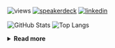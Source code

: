 ![views](https://komarev.com/ghpvc/?username=chck&color=blueviolet)
[![speakerdeck](https://img.shields.io/badge/Speaker_Deck-chck-8a2be2?style=flat-square&logo=speaker-deck)](https://speakerdeck.com/chck)
[![linkedin](https://img.shields.io/badge/LinkedIn-chck-8a2be2?style=flat-square&logo=linkedin)](https://www.linkedin.com/in/chck/)

<p align="left"> 
  <img alt="GitHub Stats" align="center" height="150" src="https://github-readme-stats-nine-umber-51.vercel.app/api?username=chck&count_private=true&show_icons=true&hide_title=true&theme=buefy" />
  <img alt="Top Langs" align="center" height="150" src="https://github-readme-stats-nine-umber-51.vercel.app/api/top-langs/?username=chck&layout=compact&count_private=true&show_icons=true&hide_title=true&theme=buefy" />
</p>

<details>
  <summary><b>Read more</b></summary>
  <br>

  <!--START_SECTION:waka-->
**🐱 My GitHub Data** 

> 📦 77.1 kB Used in GitHub's Storage 
 > 
> 🏆 132 Contributions in the Year 2024
 > 
> 💼 Opted to Hire
 > 
> 📜 134 Public Repositories 
 > 
> 🔑 19 Private Repositories 
 > 
**I'm a Night 🦉** 

```text
🌞 Morning                833 commits         ███░░░░░░░░░░░░░░░░░░░░░░   13.10 % 
🌆 Daytime                2118 commits        ████████░░░░░░░░░░░░░░░░░   33.31 % 
🌃 Evening                1799 commits        ███████░░░░░░░░░░░░░░░░░░   28.30 % 
🌙 Night                  1608 commits        ██████░░░░░░░░░░░░░░░░░░░   25.29 % 
```
📅 **I'm Most Productive on Thursday** 

```text
Monday                   1234 commits        █████░░░░░░░░░░░░░░░░░░░░   19.41 % 
Tuesday                  986 commits         ████░░░░░░░░░░░░░░░░░░░░░   15.51 % 
Wednesday                1040 commits        ████░░░░░░░░░░░░░░░░░░░░░   16.36 % 
Thursday                 1569 commits        ██████░░░░░░░░░░░░░░░░░░░   24.68 % 
Friday                   651 commits         ███░░░░░░░░░░░░░░░░░░░░░░   10.24 % 
Saturday                 344 commits         █░░░░░░░░░░░░░░░░░░░░░░░░   05.41 % 
Sunday                   534 commits         ██░░░░░░░░░░░░░░░░░░░░░░░   08.40 % 
```


📊 **This Week I Spent My Time On** 

```text
💬 Programming Languages: 
Other                    38 hrs 23 mins      ████████████████████████░   96.37 % 
Markdown                 26 mins             ░░░░░░░░░░░░░░░░░░░░░░░░░   01.09 % 
Terraform                21 mins             ░░░░░░░░░░░░░░░░░░░░░░░░░   00.89 % 
Makefile                 14 mins             ░░░░░░░░░░░░░░░░░░░░░░░░░   00.62 % 
JSON                     12 mins             ░░░░░░░░░░░░░░░░░░░░░░░░░   00.53 % 

🔥 Editors: 
Chrome                   38 hrs 20 mins      ████████████████████████░   96.25 % 
Neovim                   44 mins             ░░░░░░░░░░░░░░░░░░░░░░░░░   01.87 % 
VS Code                  44 mins             ░░░░░░░░░░░░░░░░░░░░░░░░░   01.85 % 
Obsidian                 0 secs              ░░░░░░░░░░░░░░░░░░░░░░░░░   00.03 % 
```

**I Mostly Code in Python** 

```text
Python                   43 repos            █████████░░░░░░░░░░░░░░░░   34.40 % 
Jupyter Notebook         18 repos            ████░░░░░░░░░░░░░░░░░░░░░   14.40 % 
Rust                     7 repos             █░░░░░░░░░░░░░░░░░░░░░░░░   05.60 % 
Shell                    3 repos             █░░░░░░░░░░░░░░░░░░░░░░░░   02.40 % 
Astro                    1 repo              ░░░░░░░░░░░░░░░░░░░░░░░░░   00.80 % 
```



**Timeline**

![Lines of Code chart](https://raw.githubusercontent.com/chck/chck/main/assets/bar_graph.png)


 Last Updated on 2024-03-16 01:18 UTC
<!--END_SECTION:waka-->
</details>

